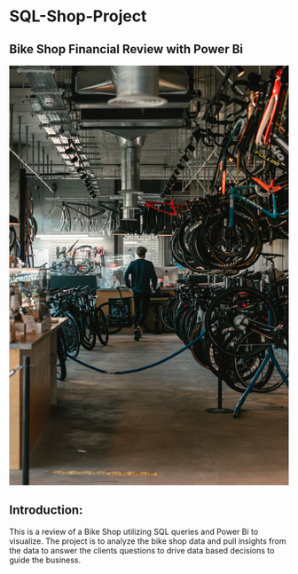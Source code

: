 # SQL-Shop-Project
## Bike Shop Financial Review with Power Bi
![](bikeshopimage.jpg)  
## Introduction:
This is a review of a Bike Shop utilizing SQL queries and Power Bi to visualize.  The project is to analyze the bike shop data and pull insights from the data to answer the clients questions to drive data based decisions to guide the business.  
